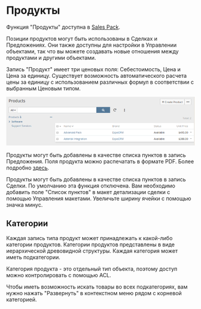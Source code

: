 # Продукты

Функция "Продукты" доступна в [Sales Pack](https://www.espocrm.com/extensions/sales-pack/).

Позиции продуктов могут быть использованы в Сделках и Предложениях. Они также доступны для настройки в Управлении объектами, так что вы можете создавать новые отношения между продуктами и другими объектами.

Запись "Продукт" имеет три ценовых поля: Себестоимость, Цена и Цена за единицу. Существует возможность автоматического расчета цены за единицу с использованием различных формул в соответствии с выбранным Ценовым типом.

![Products list view](https://raw.githubusercontent.com/espocrm/documentation/master/docs/_static/images/user-guide/products/products.png)

Продукты могут быть добавлены в качестве списка пунктов в запись Предложения. Поля продукта можно распечатать в формате PDF. Более подробно [здесь](quotes.md#templates).

Продукты могут быть добавлены в качестве списка пунктов в запись Сделки. По умолчанию эта функция отключена. Вам необходимо добавить поле "Список пунктов" в макет детализации сделки с помощью Управления макетами. Увеличьте ширину ячейки с помощью значка минус.

## Категории

Каждая запись типа продукт может принадлежать к какой-либо категории продуктов. Категории продуктов представлены в виде иерархической древовидной структуры. Каждая категория может иметь подкатегории.

Категория продукта - это отдельный тип объекта, поэтому доступ можно контролировать с помощью ACL.

Чтобы иметь возможность искать товары во всех подкатегориях, вам нужно нажать "Развернуть" в контекстном меню рядом с корневой категорией.
